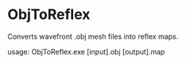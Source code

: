 # ObjToReflex
Converts wavefront .obj mesh files into reflex maps.

usage: ObjToReflex.exe [input].obj [output].map